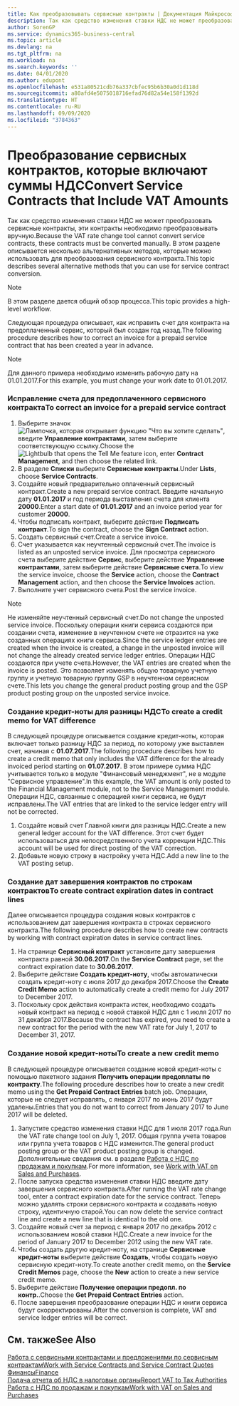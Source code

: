 ```yaml
---
title: Как преобразовывать сервисные контракты | Документация Майкрософт
description: Так как средство изменения ставки НДС не может преобразовать сервисные контракты, эти контракты необходимо преобразовывать вручную. В этом разделе описывается несколько альтернативных методов, которые можно использовать для преобразования сервисного контракта.
author: SorenGP
ms.service: dynamics365-business-central
ms.topic: article
ms.devlang: na
ms.tgt_pltfrm: na
ms.workload: na
ms.search.keywords: ''
ms.date: 04/01/2020
ms.author: edupont
ms.openlocfilehash: e531a80521cdb76a337cbfec95b6b30a0d1d118d
ms.sourcegitcommit: a80afd4e5075018716efad76d82a54e158f1392d
ms.translationtype: HT
ms.contentlocale: ru-RU
ms.lasthandoff: 09/09/2020
ms.locfileid: "3784363"
---
```

# <a name="convert-service-contracts-that-include-vat-amounts"></a><span data-ttu-id="cda04-104">Преобразование сервисных контрактов, которые включают суммы НДС</span><span class="sxs-lookup"><span data-stu-id="cda04-104">Convert Service Contracts that Include VAT Amounts</span></span>
<span data-ttu-id="cda04-105">Так как средство изменения ставки НДС не может преобразовать сервисные контракты, эти контракты необходимо преобразовывать вручную.</span><span class="sxs-lookup"><span data-stu-id="cda04-105">Because the VAT rate change tool cannot convert service contracts, these contracts must be converted manually.</span></span> <span data-ttu-id="cda04-106">В этом разделе описывается несколько альтернативных методов, которые можно использовать для преобразования сервисного контракта.</span><span class="sxs-lookup"><span data-stu-id="cda04-106">This topic describes several alternative methods that you can use for service contract conversion.</span></span>  

> [!NOTE]  
>  <span data-ttu-id="cda04-107">В этом разделе дается общий обзор процесса.</span><span class="sxs-lookup"><span data-stu-id="cda04-107">This topic provides a high-level workflow.</span></span>  

 <span data-ttu-id="cda04-108">Следующая процедура описывает, как исправить счет для контракта на предоплаченный сервис, который был создан год назад.</span><span class="sxs-lookup"><span data-stu-id="cda04-108">The following procedure describes how to correct an invoice for a prepaid service contract that has been created a year in advance.</span></span>  

> [!NOTE]  
>  <span data-ttu-id="cda04-109">Для данного примера необходимо изменить рабочую дату на 01.01.2017.</span><span class="sxs-lookup"><span data-stu-id="cda04-109">For this example, you must change your work date to 01.01.2017.</span></span>  

### <a name="to-correct-an-invoice-for-a-prepaid-service-contract"></a><span data-ttu-id="cda04-110">Исправление счета для предоплаченного сервисного контракта</span><span class="sxs-lookup"><span data-stu-id="cda04-110">To correct an invoice for a prepaid service contract</span></span>  
1. <span data-ttu-id="cda04-111">Выберите значок ![Лампочка, которая открывает функцию "Что вы хотите сделать"](media/ui-search/search_small.png "Что вы хотите сделать"), введите **Управление контрактами**, затем выберите соответствующую ссылку.</span><span class="sxs-lookup"><span data-stu-id="cda04-111">Choose the ![Lightbulb that opens the Tell Me feature](media/ui-search/search_small.png "Tell me what you want to do") icon, enter **Contract Management**, and then choose the related link.</span></span>  
2. <span data-ttu-id="cda04-112">В разделе **Списки** выберите **Сервисные контракты**.</span><span class="sxs-lookup"><span data-stu-id="cda04-112">Under **Lists**, choose **Service Contracts**.</span></span>  
3. <span data-ttu-id="cda04-113">Создайте новый предварительно оплаченный сервисный контракт.</span><span class="sxs-lookup"><span data-stu-id="cda04-113">Create a new prepaid service contract.</span></span> <span data-ttu-id="cda04-114">Введите начальную дату **01.01.2017** и год периода выставления счета для клиента **20000**.</span><span class="sxs-lookup"><span data-stu-id="cda04-114">Enter a start date of **01.01.2017** and an invoice period year for customer **20000**.</span></span>  
4. <span data-ttu-id="cda04-115">Чтобы подписать контракт, выберите действие **Подписать контракт**.</span><span class="sxs-lookup"><span data-stu-id="cda04-115">To sign the contract, choose the **Sign Contract** action.</span></span>  
5. <span data-ttu-id="cda04-116">Создать сервисный счет.</span><span class="sxs-lookup"><span data-stu-id="cda04-116">Create a service invoice.</span></span>
6. <span data-ttu-id="cda04-117">Счет указывается как неучтенный сервисный счет.</span><span class="sxs-lookup"><span data-stu-id="cda04-117">The invoice is listed as an unposted service invoice.</span></span> <span data-ttu-id="cda04-118">Для просмотра сервисного счета выберите действие **Сервис**, выберите действие **Управление контрактами**, затем выберите действие **Сервисные счета**.</span><span class="sxs-lookup"><span data-stu-id="cda04-118">To view the service invoice, choose the **Service** action, choose the **Contract Management** action, and then choose the **Service Invoices** action.</span></span>  
7. <span data-ttu-id="cda04-119">Выполните учет сервисного счета.</span><span class="sxs-lookup"><span data-stu-id="cda04-119">Post the service invoice.</span></span>  

> [!NOTE]  
>  <span data-ttu-id="cda04-120">Не изменяйте неучтенный сервисный счет.</span><span class="sxs-lookup"><span data-stu-id="cda04-120">Do not change the unposted service invoice.</span></span> <span data-ttu-id="cda04-121">Поскольку операции книги сервиса создаются при создании счета, изменение в неучтенном счете не отразится на уже созданных операциях книги сервиса.</span><span class="sxs-lookup"><span data-stu-id="cda04-121">Since the service ledger entries are created when the invoice is created, a change in the unposted invoice will not change the already created service ledger entries.</span></span> <span data-ttu-id="cda04-122">Операции НДС создаются при учете счета.</span><span class="sxs-lookup"><span data-stu-id="cda04-122">However, the VAT entries are created when the invoice is posted.</span></span> <span data-ttu-id="cda04-123">Это позволяет изменять общую товарную учетную группу и учетную товарную группу GSP в неучтенном сервисном счете.</span><span class="sxs-lookup"><span data-stu-id="cda04-123">This lets you change the general product posting group and the GSP product posting group on the unposted service invoice.</span></span>  

### <a name="to-create-a-credit-memo-for-vat-difference"></a><span data-ttu-id="cda04-124">Создание кредит-ноты для разницы НДС</span><span class="sxs-lookup"><span data-stu-id="cda04-124">To create a credit memo for VAT difference</span></span>  
<span data-ttu-id="cda04-125">В следующей процедуре описывается создание кредит-ноты, которая включает только разницу НДС за период, по которому уже выставлен счет, начиная с **01.07.2017**.</span><span class="sxs-lookup"><span data-stu-id="cda04-125">The following procedure describes how to create a credit memo that only includes the VAT difference for the already invoiced period starting on **01.07.2017**.</span></span> <span data-ttu-id="cda04-126">В этом примере сумма НДС учитывается только в модуле "Финансовый менеджмент", не в модуле "Сервисное управление".</span><span class="sxs-lookup"><span data-stu-id="cda04-126">In this example, the VAT amount is only posted to the Financial Management module, not to the Service Management module.</span></span> <span data-ttu-id="cda04-127">Операции НДС, связанные с операцией книги сервиса, не будут исправлены.</span><span class="sxs-lookup"><span data-stu-id="cda04-127">The VAT entries that are linked to the service ledger entry will not be corrected.</span></span>  

1. <span data-ttu-id="cda04-128">Создайте новый счет Главной книги для разницы НДС.</span><span class="sxs-lookup"><span data-stu-id="cda04-128">Create a new general ledger account for the VAT difference.</span></span> <span data-ttu-id="cda04-129">Этот счет будет использоваться для непосредственного учета коррекции НДС.</span><span class="sxs-lookup"><span data-stu-id="cda04-129">This account will be used for direct posting of the VAT correction.</span></span>  
2. <span data-ttu-id="cda04-130">Добавьте новую строку в настройку учета НДС.</span><span class="sxs-lookup"><span data-stu-id="cda04-130">Add a new line to the VAT posting setup.</span></span>  

### <a name="to-create-contract-expiration-dates-in-contract-lines"></a><span data-ttu-id="cda04-131">Создание дат завершения контрактов по строкам контрактов</span><span class="sxs-lookup"><span data-stu-id="cda04-131">To create contract expiration dates in contract lines</span></span>  
<span data-ttu-id="cda04-132">Далее описывается процедура создания новых контрактов с использованием дат завершения контракта в строках сервисного контракта.</span><span class="sxs-lookup"><span data-stu-id="cda04-132">The following procedure describes how to create new contracts by working with contract expiration dates in service contract lines.</span></span>  

1. <span data-ttu-id="cda04-133">На странице **Сервисный контракт** установите дату завершения контракта равной **30.06.2017**.</span><span class="sxs-lookup"><span data-stu-id="cda04-133">On the **Service Contract** page, set the contract expiration date to **30.06.2017**.</span></span>  
2. <span data-ttu-id="cda04-134">Выберите действие **Создать кредит-ноту**, чтобы автоматически создать кредит-ноту с июля 2017 до декабря 2017.</span><span class="sxs-lookup"><span data-stu-id="cda04-134">Choose the **Create Credit Memo** action to automatically create a credit memo for July 2017 to December 2017.</span></span>  
3. <span data-ttu-id="cda04-135">Поскольку срок действия контракта истек, необходимо создать новый контракт на период с новой ставкой НДС для с 1 июля 2017 по 31 декабря 2017.</span><span class="sxs-lookup"><span data-stu-id="cda04-135">Because the contract has expired, you need to create a new contract for the period with the new VAT rate for July 1, 2017 to December 31, 2017.</span></span>  

### <a name="to-create-a-new-credit-memo"></a><span data-ttu-id="cda04-136">Создание новой кредит-ноты</span><span class="sxs-lookup"><span data-stu-id="cda04-136">To create a new credit memo</span></span>  
<span data-ttu-id="cda04-137">В следующей процедуре описывается создание новой кредит-ноты с помощью пакетного задания **Получить операции предоплаты по контракту**.</span><span class="sxs-lookup"><span data-stu-id="cda04-137">The following procedure describes how to create a new credit memo using the **Get Prepaid Contract Entries** batch job.</span></span> <span data-ttu-id="cda04-138">Операции, которые не следует исправлять, с января 2017 по июнь 2017 будут удалены.</span><span class="sxs-lookup"><span data-stu-id="cda04-138">Entries that you do not want to correct from January 2017 to June 2017 will be deleted.</span></span>  

1. <span data-ttu-id="cda04-139">Запустите средство изменения ставки НДС для 1 июля 2017 года.</span><span class="sxs-lookup"><span data-stu-id="cda04-139">Run the VAT rate change tool on July 1, 2017.</span></span> <span data-ttu-id="cda04-140">Общая группа учета товаров или группа учета товаров с НДС изменится.</span><span class="sxs-lookup"><span data-stu-id="cda04-140">The general product posting group or the VAT product posting group is changed.</span></span> <span data-ttu-id="cda04-141">Дополнительные сведения см. в разделе [Работа с НДС по продажам и покупкам](finance-work-with-vat.md).</span><span class="sxs-lookup"><span data-stu-id="cda04-141">For more information, see [Work with VAT on Sales and Purchases](finance-work-with-vat.md).</span></span>  
2. <span data-ttu-id="cda04-142">После запуска средства изменения ставки НДС введите дату завершения сервисного контракта.</span><span class="sxs-lookup"><span data-stu-id="cda04-142">After running the VAT rate change tool, enter a contract expiration date for the service contract.</span></span> <span data-ttu-id="cda04-143">Теперь можно удалять строки сервисного контракта и создавать новую строку, идентичную старой.</span><span class="sxs-lookup"><span data-stu-id="cda04-143">You can now delete the service contract line and create a new line that is identical to the old one.</span></span>  
3. <span data-ttu-id="cda04-144">Создайте новый счет за период с января 2017 по декабрь 2012 с использованием новой ставки НДС.</span><span class="sxs-lookup"><span data-stu-id="cda04-144">Create a new invoice for the period of January 2017 to December 2012 using the new VAT rate.</span></span>  
4. <span data-ttu-id="cda04-145">Чтобы создать другую кредит-ноту, на странице **Сервисные кредит-ноты** выберите действие **Создать**, чтобы создать новую сервисную кредит-ноту.</span><span class="sxs-lookup"><span data-stu-id="cda04-145">To create another credit memo, on the **Service Credit Memos** page, choose the **New** action to create a new service credit memo.</span></span>  
5. <span data-ttu-id="cda04-146">Выберите действие **Получение операции предопл. по контр.**.</span><span class="sxs-lookup"><span data-stu-id="cda04-146">Choose the **Get Prepaid Contract Entries** action.</span></span>  
6. <span data-ttu-id="cda04-147">После завершения преобразование операции НДС и книги сервиса будут скорректированы.</span><span class="sxs-lookup"><span data-stu-id="cda04-147">After the conversion is complete, VAT and service ledger entries will be correct.</span></span>  

## <a name="see-also"></a><span data-ttu-id="cda04-148">См. также</span><span class="sxs-lookup"><span data-stu-id="cda04-148">See Also</span></span>  
[<span data-ttu-id="cda04-149">Работа с сервисными контрактами и предложениями по сервисным контрактам</span><span class="sxs-lookup"><span data-stu-id="cda04-149">Work with Service Contracts and Service Contract Quotes</span></span>](service-how-to-create-service-contracts-and-service-contract-quotes.md)  
[<span data-ttu-id="cda04-150">Финансы</span><span class="sxs-lookup"><span data-stu-id="cda04-150">Finance</span></span>](finance.md)  
[<span data-ttu-id="cda04-151">Подача отчета об НДС в налоговые органы</span><span class="sxs-lookup"><span data-stu-id="cda04-151">Report VAT to Tax Authorities</span></span>](finance-how-report-vat.md)  
[<span data-ttu-id="cda04-152">Работа с НДС по продажам и покупкам</span><span class="sxs-lookup"><span data-stu-id="cda04-152">Work with VAT on Sales and Purchases</span></span>](finance-work-with-vat.md)  

